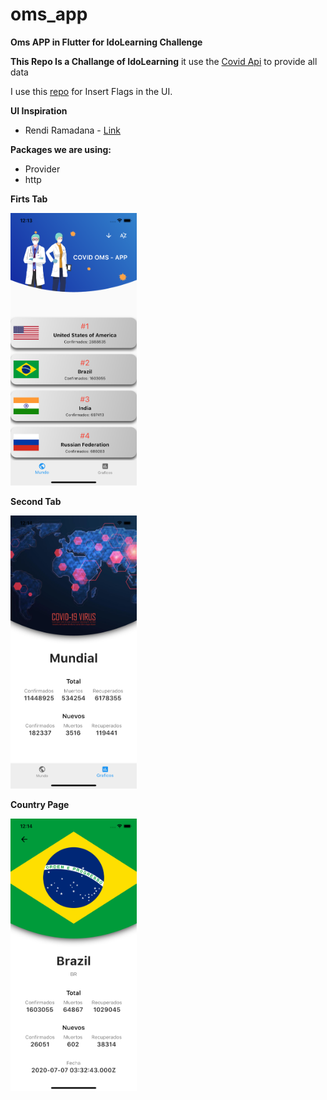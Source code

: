 # oms_app
**Oms APP in Flutter for IdoLearning Challenge**

**This Repo Is a Challange of IdoLearning**
it use the [Covid Api](https://documenter.getpostman.com/view/10808728/SzS8rjbc?versio=&version=latest) to provide all data

I use this [repo](https://github.com/hjnilsson/country-flags) for Insert Flags in the UI.

**UI Inspiration**

 - Rendi Ramadana - [Link](https://www.uplabs.com/posts/coronavirus-information-concept)


**Packages we are using:**
 - Provider
 - http

**Firts Tab**
   
  <img src="https://github.com/canissorion/oms_app/blob/master/flutter_01.png" alt="First" style="max-width:40%;">

**Second Tab**
  
  <img src="https://github.com/canissorion/oms_app/blob/master/flutter_02.png" alt="Second" style="max-width:40%;">

**Country Page**

  <img src="https://github.com/canissorion/oms_app/blob/master/flutter_03.png" alt="Country" style="max-width:40%;">

